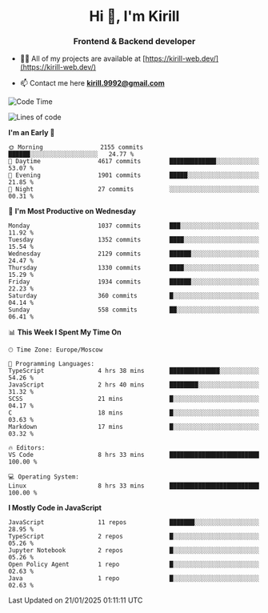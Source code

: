 <h1 align="center">Hi 👋, I'm Kirill</h1>
<h3 align="center">Frontend & Backend developer</h3>

- 👨‍💻 All of my projects are available at [https://kirill-web.dev/](https://kirill-web.dev/)

- 📫 Contact me here **kirill.9992@gmail.com**











<!--START_SECTION:waka-->
![Code Time](http://img.shields.io/badge/Code%20Time-2%2C100%20hrs%2043%20mins-blue)

![Lines of code](https://img.shields.io/badge/From%20Hello%20World%20I%27ve%20Written-5.4%20million%20lines%20of%20code-blue)

**I'm an Early 🐤** 

```text
🌞 Morning                2155 commits        ██████░░░░░░░░░░░░░░░░░░░   24.77 % 
🌆 Daytime                4617 commits        █████████████░░░░░░░░░░░░   53.07 % 
🌃 Evening                1901 commits        █████░░░░░░░░░░░░░░░░░░░░   21.85 % 
🌙 Night                  27 commits          ░░░░░░░░░░░░░░░░░░░░░░░░░   00.31 % 
```
📅 **I'm Most Productive on Wednesday** 

```text
Monday                   1037 commits        ███░░░░░░░░░░░░░░░░░░░░░░   11.92 % 
Tuesday                  1352 commits        ████░░░░░░░░░░░░░░░░░░░░░   15.54 % 
Wednesday                2129 commits        ██████░░░░░░░░░░░░░░░░░░░   24.47 % 
Thursday                 1330 commits        ████░░░░░░░░░░░░░░░░░░░░░   15.29 % 
Friday                   1934 commits        ██████░░░░░░░░░░░░░░░░░░░   22.23 % 
Saturday                 360 commits         █░░░░░░░░░░░░░░░░░░░░░░░░   04.14 % 
Sunday                   558 commits         ██░░░░░░░░░░░░░░░░░░░░░░░   06.41 % 
```


📊 **This Week I Spent My Time On** 

```text
🕑︎ Time Zone: Europe/Moscow

💬 Programming Languages: 
TypeScript               4 hrs 38 mins       ██████████████░░░░░░░░░░░   54.26 % 
JavaScript               2 hrs 40 mins       ████████░░░░░░░░░░░░░░░░░   31.32 % 
SCSS                     21 mins             █░░░░░░░░░░░░░░░░░░░░░░░░   04.17 % 
C                        18 mins             █░░░░░░░░░░░░░░░░░░░░░░░░   03.63 % 
Markdown                 17 mins             █░░░░░░░░░░░░░░░░░░░░░░░░   03.32 % 

🔥 Editors: 
VS Code                  8 hrs 33 mins       █████████████████████████   100.00 % 

💻 Operating System: 
Linux                    8 hrs 33 mins       █████████████████████████   100.00 % 
```

**I Mostly Code in JavaScript** 

```text
JavaScript               11 repos            ███████░░░░░░░░░░░░░░░░░░   28.95 % 
TypeScript               2 repos             █░░░░░░░░░░░░░░░░░░░░░░░░   05.26 % 
Jupyter Notebook         2 repos             █░░░░░░░░░░░░░░░░░░░░░░░░   05.26 % 
Open Policy Agent        1 repo              █░░░░░░░░░░░░░░░░░░░░░░░░   02.63 % 
Java                     1 repo              █░░░░░░░░░░░░░░░░░░░░░░░░   02.63 % 
```




 Last Updated on 21/01/2025 01:11:11 UTC
<!--END_SECTION:waka-->
